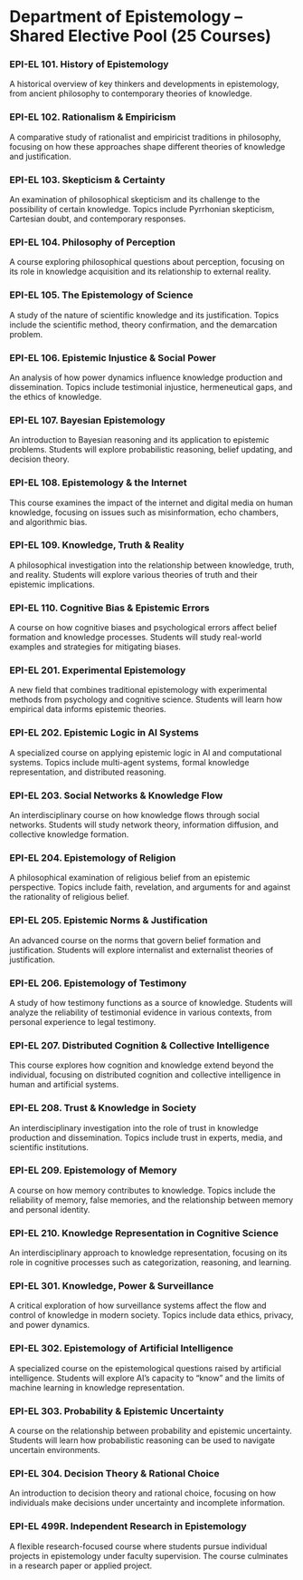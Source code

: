 # Department of Epistemology – Shared Elective Pool (25 Courses)

### EPI-EL 101. History of Epistemology

A historical overview of key thinkers and developments in epistemology, from ancient philosophy to contemporary theories of knowledge.

### EPI-EL 102. Rationalism & Empiricism

A comparative study of rationalist and empiricist traditions in philosophy, focusing on how these approaches shape different theories of knowledge and justification.

### EPI-EL 103. Skepticism & Certainty

An examination of philosophical skepticism and its challenge to the possibility of certain knowledge. Topics include Pyrrhonian skepticism, Cartesian doubt, and contemporary responses.

### EPI-EL 104. Philosophy of Perception

A course exploring philosophical questions about perception, focusing on its role in knowledge acquisition and its relationship to external reality.

### EPI-EL 105. The Epistemology of Science

A study of the nature of scientific knowledge and its justification. Topics include the scientific method, theory confirmation, and the demarcation problem.

### EPI-EL 106. Epistemic Injustice & Social Power

An analysis of how power dynamics influence knowledge production and dissemination. Topics include testimonial injustice, hermeneutical gaps, and the ethics of knowledge.

### EPI-EL 107. Bayesian Epistemology

An introduction to Bayesian reasoning and its application to epistemic problems. Students will explore probabilistic reasoning, belief updating, and decision theory.

### EPI-EL 108. Epistemology & the Internet

This course examines the impact of the internet and digital media on human knowledge, focusing on issues such as misinformation, echo chambers, and algorithmic bias.

### EPI-EL 109. Knowledge, Truth & Reality

A philosophical investigation into the relationship between knowledge, truth, and reality. Students will explore various theories of truth and their epistemic implications.

### EPI-EL 110. Cognitive Bias & Epistemic Errors

A course on how cognitive biases and psychological errors affect belief formation and knowledge processes. Students will study real-world examples and strategies for mitigating biases.

### EPI-EL 201. Experimental Epistemology

A new field that combines traditional epistemology with experimental methods from psychology and cognitive science. Students will learn how empirical data informs epistemic theories.

### EPI-EL 202. Epistemic Logic in AI Systems

A specialized course on applying epistemic logic in AI and computational systems. Topics include multi-agent systems, formal knowledge representation, and distributed reasoning.

### EPI-EL 203. Social Networks & Knowledge Flow

An interdisciplinary course on how knowledge flows through social networks. Students will study network theory, information diffusion, and collective knowledge formation.

### EPI-EL 204. Epistemology of Religion

A philosophical examination of religious belief from an epistemic perspective. Topics include faith, revelation, and arguments for and against the rationality of religious belief.

### EPI-EL 205. Epistemic Norms & Justification

An advanced course on the norms that govern belief formation and justification. Students will explore internalist and externalist theories of justification.

### EPI-EL 206. Epistemology of Testimony

A study of how testimony functions as a source of knowledge. Students will analyze the reliability of testimonial evidence in various contexts, from personal experience to legal testimony.

### EPI-EL 207. Distributed Cognition & Collective Intelligence

This course explores how cognition and knowledge extend beyond the individual, focusing on distributed cognition and collective intelligence in human and artificial systems.

### EPI-EL 208. Trust & Knowledge in Society

An interdisciplinary investigation into the role of trust in knowledge production and dissemination. Topics include trust in experts, media, and scientific institutions.

### EPI-EL 209. Epistemology of Memory

A course on how memory contributes to knowledge. Topics include the reliability of memory, false memories, and the relationship between memory and personal identity.

### EPI-EL 210. Knowledge Representation in Cognitive Science

An interdisciplinary approach to knowledge representation, focusing on its role in cognitive processes such as categorization, reasoning, and learning.

### EPI-EL 301. Knowledge, Power & Surveillance

A critical exploration of how surveillance systems affect the flow and control of knowledge in modern society. Topics include data ethics, privacy, and power dynamics.

### EPI-EL 302. Epistemology of Artificial Intelligence

A specialized course on the epistemological questions raised by artificial intelligence. Students will explore AI’s capacity to “know” and the limits of machine learning in knowledge representation.

### EPI-EL 303. Probability & Epistemic Uncertainty

A course on the relationship between probability and epistemic uncertainty. Students will learn how probabilistic reasoning can be used to navigate uncertain environments.

### EPI-EL 304. Decision Theory & Rational Choice

An introduction to decision theory and rational choice, focusing on how individuals make decisions under uncertainty and incomplete information.

### EPI-EL 499R. Independent Research in Epistemology

A flexible research-focused course where students pursue individual projects in epistemology under faculty supervision. The course culminates in a research paper or applied project.